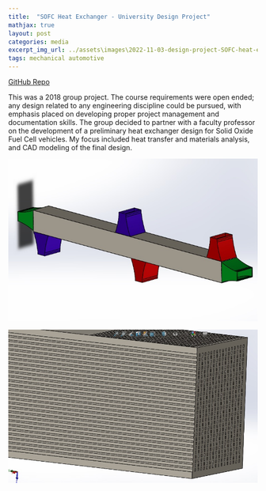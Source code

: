 ```yaml
---
title:  "SOFC Heat Exchanger - University Design Project"
mathjax: true
layout: post
categories: media
excerpt_img_url: ../assets\images\2022-11-03-design-project-SOFC-heat-exchanger\Iso.jpg
tags: mechanical automotive
---
```


[GitHub Repo](https://github.com/orion-miller/University-of-Guelph-Projects/tree/main/Design_Project-SOFC_Heat_Exchanger)

This was a 2018 group project. The course requirements were open ended; any design related to any engineering discipline could be pursued, with emphasis placed on developing proper project management and documentation skills. The group decided to partner with a faculty professor on the development of a preliminary heat exchanger design for Solid Oxide Fuel Cell vehicles. My focus included heat transfer and materials analysis, and CAD modeling of the final design.

![1](/assets\images\2022-11-03-design-project-SOFC-heat-exchanger\Iso.jpg)

![2](/assets\images\2022-11-03-design-project-SOFC-heat-exchanger\Section_View_2.jpg)
